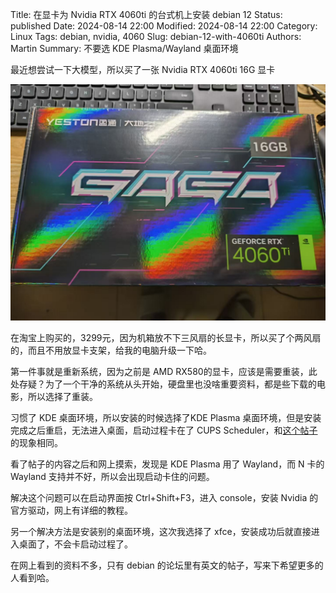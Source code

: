 Title: 在显卡为 Nvidia RTX 4060ti 的台式机上安装 debian 12
Status: published
Date: 2024-08-14 22:00
Modified: 2024-08-14 22:00
Category: Linux
Tags: debian, nvidia, 4060
Slug: debian-12-with-4060ti
Authors: Martin
Summary: 不要选 KDE Plasma/Wayland 桌面环境

最近想尝试一下大模型，所以买了一张 Nvidia RTX 4060ti 16G 显卡

![Nvdia RTX 4060ti 16G](../images/nvidia-rtx-4060ti-16G.jpg)

在淘宝上购买的，3299元，因为机箱放不下三风扇的长显卡，所以买了个两风扇的，而且不用放显卡支架，给我的电脑升级一下哈。

第一件事就是重新系统，因为之前是 AMD RX580的显卡，应该是需要重装，此处存疑？为了一个干净的系统从头开始，硬盘里也没啥重要资料，都是些下载的电影，所以选择了重装。

习惯了 KDE 桌面环境，所以安装的时候选择了KDE Plasma 桌面环境，但是安装完成之后重启，无法进入桌面，启动过程卡在了 CUPS Scheduler，和[这个帖子](https://forums.debian.net/viewtopic.php?t=155493)的现象相同。

看了帖子的内容之后和网上摸索，发现是 KDE Plasma 用了 Wayland，而 N 卡的 Wayland 支持并不好，所以会出现启动卡住的问题。

解决这个问题可以在启动界面按 Ctrl+Shift+F3，进入 console，安装 Nvidia 的官方驱动，网上有详细的教程。

另一个解决方法是安装别的桌面环境，这次我选择了 xfce，安装成功后就直接进入桌面了，不会卡启动过程了。

在网上看到的资料不多，只有 debian 的论坛里有英文的帖子，写来下希望更多的人看到哈。